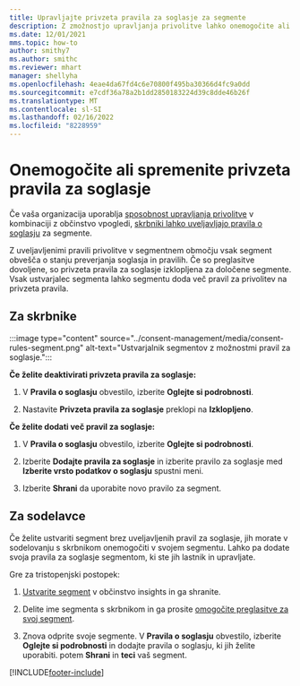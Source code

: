 ```yaml
---
title: Upravljajte privzeta pravila za soglasje za segmente
description: Z zmožnostjo upravljanja privolitve lahko onemogočite ali spremenite privzeta pravila za privolitev, če so preglasitve omogočene.
ms.date: 12/01/2021
mms.topic: how-to
author: smithy7
ms.author: smithc
ms.reviewer: mhart
manager: shellyha
ms.openlocfilehash: 4eae4da67fd4c6e70800f495ba30366d4fc9a0dd
ms.sourcegitcommit: e7cdf36a78a2b1dd2850183224d39c8dde46b26f
ms.translationtype: MT
ms.contentlocale: sl-SI
ms.lasthandoff: 02/16/2022
ms.locfileid: "8228959"
---
```

# <a name="disable-or-change-default-consent-rules"></a>Onemogočite ali spremenite privzeta pravila za soglasje

Če vaša organizacija uporablja [sposobnost upravljanja privolitve](../consent-management/overview.md) v kombinaciji z občinstvo vpogledi, [skrbniki lahko uveljavljajo pravila o soglasju](activate-consent.md) za segmente. 

Z uveljavljenimi pravili privolitve v segmentnem območju vsak segment obvešča o stanju preverjanja soglasja in pravilih. Če so preglasitve dovoljene, so privzeta pravila za soglasje izklopljena za določene segmente. Vsak ustvarjalec segmenta lahko segmentu doda več pravil za privolitev na privzeta pravila. 

## <a name="for-administrators"></a>Za skrbnike

:::image type="content" source="../consent-management/media/consent-rules-segment.png" alt-text="Ustvarjalnik segmentov z možnostmi pravil za soglasje.":::

**Če želite deaktivirati privzeta pravila za soglasje:**

1. V **Pravila o soglasju** obvestilo, izberite **Oglejte si podrobnosti**. 

1. Nastavite **Privzeta pravila za soglasje** preklopi na **Izklopljeno**.

**Če želite dodati več pravil za soglasje:**

1. V **Pravila o soglasju** obvestilo, izberite **Oglejte si podrobnosti**. 

1. Izberite **Dodajte pravila za soglasje** in izberite pravilo za soglasje med **Izberite vrsto podatkov o soglasju** spustni meni.

1. Izberite **Shrani** da uporabite novo pravilo za segment.

## <a name="for-contributors"></a>Za sodelavce

Če želite ustvariti segment brez uveljavljenih pravil za soglasje, jih morate v sodelovanju s skrbnikom onemogočiti v svojem segmentu. Lahko pa dodate svoja pravila za soglasje segmentom, ki ste jih lastnik in upravljate.

Gre za tristopenjski postopek: 
1. [Ustvarite segment](segments.md) v občinstvo insights in ga shranite. 

1. Delite ime segmenta s skrbnikom in ga prosite [omogočite preglasitve za svoj segment](activate-consent.md). 

1. Znova odprite svoje segmente. V **Pravila o soglasju** obvestilo, izberite **Oglejte si podrobnosti** in dodajte pravila o soglasju, ki jih želite uporabiti. potem **Shrani** in **teci** vaš segment.



[!INCLUDE[footer-include](../includes/footer-banner.md)] 
